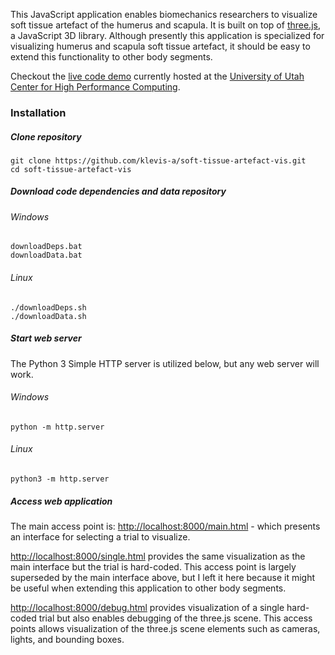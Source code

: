 This JavaScript application enables biomechanics researchers to visualize soft tissue artefact of the humerus and scapula. It is built on top of [three.js](https://threejs.org/), a JavaScript 3D library. Although presently this application is specialized for visualizing humerus and scapula soft tissue artefact, it should be easy to extend this functionality to other body segments.

Checkout the [live code demo](https://shouldervis.chpc.utah.edu/stavis/main.html) currently hosted at the [University of Utah Center for High Performance Computing](https://www.chpc.utah.edu/).

### Installation

##### Clone repository
```
git clone https://github.com/klevis-a/soft-tissue-artefact-vis.git
cd soft-tissue-artefact-vis
```

##### Download code dependencies and data repository

###### Windows
```
downloadDeps.bat
downloadData.bat
```

###### Linux
```
./downloadDeps.sh
./downloadData.sh
```

##### Start web server

The Python 3 Simple HTTP server is utilized below, but any web server will work.

###### Windows
```
python -m http.server
```

###### Linux
```
python3 -m http.server
```

##### Access web application

The main access point is: [http://localhost:8000/main.html](http://localhost:8000/main.html) - which presents an interface for selecting a trial to visualize.

[http://localhost:8000/single.html](http://localhost:8000/single.html) provides the same visualization as the main interface but the trial is hard-coded. This access point is largely superseded by the main interface above, but I left it here because it might be useful when extending this application to other body segments.

[http://localhost:8000/debug.html](http://localhost:8000/debug.html) provides visualization of a single hard-coded trial but also enables debugging of the three.js scene. This access points allows visualization of the three.js scene elements such as cameras, lights, and bounding boxes.